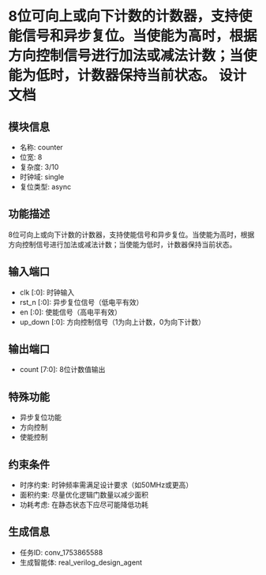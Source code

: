 # 8位可向上或向下计数的计数器，支持使能信号和异步复位。当使能为高时，根据方向控制信号进行加法或减法计数；当使能为低时，计数器保持当前状态。 设计文档

## 模块信息
- 名称: counter
- 位宽: 8
- 复杂度: 3/10
- 时钟域: single
- 复位类型: async

## 功能描述
8位可向上或向下计数的计数器，支持使能信号和异步复位。当使能为高时，根据方向控制信号进行加法或减法计数；当使能为低时，计数器保持当前状态。

## 输入端口
- clk [:0]: 时钟输入
- rst_n [:0]: 异步复位信号（低电平有效）
- en [:0]: 使能信号（高电平有效）
- up_down [:0]: 方向控制信号（1为向上计数，0为向下计数）

## 输出端口
- count [7:0]: 8位计数值输出

## 特殊功能
- 异步复位功能
- 方向控制
- 使能控制

## 约束条件
- 时序约束: 时钟频率需满足设计要求（如50MHz或更高）
- 面积约束: 尽量优化逻辑门数量以减少面积
- 功耗考虑: 在静态状态下应尽可能降低功耗

## 生成信息
- 任务ID: conv_1753865588
- 生成智能体: real_verilog_design_agent
